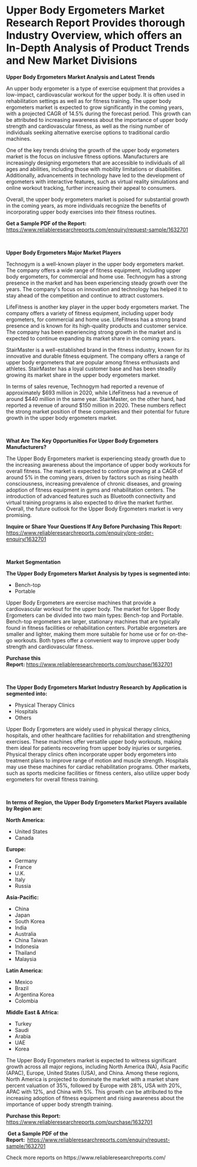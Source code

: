 <p><h1>Upper Body Ergometers Market Research Report Provides thorough Industry Overview, which offers an In-Depth Analysis of Product Trends and New Market Divisions</h1></p><p><strong>Upper Body Ergometers Market Analysis and Latest Trends</strong></p>
<p><p>An upper body ergometer is a type of exercise equipment that provides a low-impact, cardiovascular workout for the upper body. It is often used in rehabilitation settings as well as for fitness training. The upper body ergometers market is expected to grow significantly in the coming years, with a projected CAGR of 14.5% during the forecast period. This growth can be attributed to increasing awareness about the importance of upper body strength and cardiovascular fitness, as well as the rising number of individuals seeking alternative exercise options to traditional cardio machines.</p><p>One of the key trends driving the growth of the upper body ergometers market is the focus on inclusive fitness options. Manufacturers are increasingly designing ergometers that are accessible to individuals of all ages and abilities, including those with mobility limitations or disabilities. Additionally, advancements in technology have led to the development of ergometers with interactive features, such as virtual reality simulations and online workout tracking, further increasing their appeal to consumers.</p><p>Overall, the upper body ergometers market is poised for substantial growth in the coming years, as more individuals recognize the benefits of incorporating upper body exercises into their fitness routines.</p></p>
<p><strong>Get a Sample PDF of the Report:&nbsp;</strong> <a href="https://www.reliableresearchreports.com/enquiry/request-sample/1632701">https://www.reliableresearchreports.com/enquiry/request-sample/1632701</a></p>
<p>&nbsp;</p>
<p><strong>Upper Body Ergometers Major Market Players</strong></p>
<p><p>Technogym is a well-known player in the upper body ergometers market. The company offers a wide range of fitness equipment, including upper body ergometers, for commercial and home use. Technogym has a strong presence in the market and has been experiencing steady growth over the years. The company's focus on innovation and technology has helped it to stay ahead of the competition and continue to attract customers.</p><p>LifeFitness is another key player in the upper body ergometers market. The company offers a variety of fitness equipment, including upper body ergometers, for commercial and home use. LifeFitness has a strong brand presence and is known for its high-quality products and customer service. The company has been experiencing strong growth in the market and is expected to continue expanding its market share in the coming years.</p><p>StairMaster is a well-established brand in the fitness industry, known for its innovative and durable fitness equipment. The company offers a range of upper body ergometers that are popular among fitness enthusiasts and athletes. StairMaster has a loyal customer base and has been steadily growing its market share in the upper body ergometers market.</p><p>In terms of sales revenue, Technogym had reported a revenue of approximately $693 million in 2020, while LifeFitness had a revenue of around $440 million in the same year. StairMaster, on the other hand, had reported a revenue of around $150 million in 2020. These numbers reflect the strong market position of these companies and their potential for future growth in the upper body ergometers market.</p></p>
<p>&nbsp;</p>
<p><strong>What Are The Key Opportunities For Upper Body Ergometers Manufacturers?</strong></p>
<p><p>The Upper Body Ergometers market is experiencing steady growth due to the increasing awareness about the importance of upper body workouts for overall fitness. The market is expected to continue growing at a CAGR of around 5% in the coming years, driven by factors such as rising health consciousness, increasing prevalence of chronic diseases, and growing adoption of fitness equipment in gyms and rehabilitation centers. The introduction of advanced features such as Bluetooth connectivity and virtual training programs is also expected to drive the market further. Overall, the future outlook for the Upper Body Ergometers market is very promising.</p></p>
<p><strong>Inquire or Share Your Questions If Any Before Purchasing This Report:</strong> <a href="https://www.reliableresearchreports.com/enquiry/pre-order-enquiry/1632701">https://www.reliableresearchreports.com/enquiry/pre-order-enquiry/1632701</a></p>
<p>&nbsp;</p>
<p><strong>Market Segmentation</strong></p>
<p><strong>The Upper Body Ergometers Market Analysis by types is segmented into:</strong></p>
<p><ul><li>Bench-top</li><li>Portable</li></ul></p>
<p><p>Upper Body Ergometers are exercise machines that provide a cardiovascular workout for the upper body. The market for Upper Body Ergometers can be divided into two main types: Bench-top and Portable. Bench-top ergometers are larger, stationary machines that are typically found in fitness facilities or rehabilitation centers. Portable ergometers are smaller and lighter, making them more suitable for home use or for on-the-go workouts. Both types offer a convenient way to improve upper body strength and cardiovascular fitness.</p></p>
<p><strong>Purchase this Report:&nbsp;</strong><a href="https://www.reliableresearchreports.com/purchase/1632701">https://www.reliableresearchreports.com/purchase/1632701</a></p>
<p>&nbsp;</p>
<p><strong>The Upper Body Ergometers Market Industry Research by Application is segmented into:</strong></p>
<p><ul><li>Physical Therapy Clinics</li><li>Hospitals</li><li>Others</li></ul></p>
<p><p>Upper Body Ergometers are widely used in physical therapy clinics, hospitals, and other healthcare facilities for rehabilitation and strengthening exercises. These machines offer versatile upper body workouts, making them ideal for patients recovering from upper body injuries or surgeries. Physical therapy clinics often incorporate upper body ergometers into treatment plans to improve range of motion and muscle strength. Hospitals may use these machines for cardiac rehabilitation programs. Other markets, such as sports medicine facilities or fitness centers, also utilize upper body ergometers for overall fitness training.</p></p>
<p>&nbsp;</p>
<p><strong>In terms of Region, the Upper Body Ergometers Market Players available by Region are:</strong></p>
<p>
    <p> <strong> North America: </strong>
        <ul>
            <li>United States</li>
            <li>Canada</li>
        </ul>
        </p> 
    <p> <strong> Europe: </strong>
        <ul>
            <li>Germany</li>
            <li>France</li>
            <li>U.K.</li>
            <li>Italy</li>
            <li>Russia</li>
        </ul>
        </p> 
    <p> <strong> Asia-Pacific: </strong>
        <ul>
            <li>China</li>
            <li>Japan</li>
            <li>South Korea</li>
            <li>India</li>
            <li>Australia</li>
            <li>China Taiwan</li>
            <li>Indonesia</li>
            <li>Thailand</li>
            <li>Malaysia</li>
        </ul>
        </p> 
    <p> <strong> Latin America: </strong>
        <ul>
            <li>Mexico</li>
            <li>Brazil</li>
            <li>Argentina Korea</li>
            <li>Colombia</li>
        </ul>
        </p> 
    <p> <strong> Middle East & Africa: </strong>
        <ul>
            <li>Turkey</li>
            <li>Saudi</li>
            <li>Arabia</li>
            <li>UAE</li>
            <li>Korea</li>
        </ul>
    </p>
    </p>
<p><p>The Upper Body Ergometers market is expected to witness significant growth across all major regions, including North America (NA), Asia Pacific (APAC), Europe, United States (USA), and China. Among these regions, North America is projected to dominate the market with a market share percent valuation of 35%, followed by Europe with 28%, USA with 20%, APAC with 12%, and China with 5%. This growth can be attributed to the increasing adoption of fitness equipment and rising awareness about the importance of upper body strength training.</p></p>
<p><strong>Purchase this Report: </strong><a href="https://www.reliableresearchreports.com/purchase/1632701">https://www.reliableresearchreports.com/purchase/1632701</a></p>
<p>&nbsp;<strong>Get a Sample PDF of the Report:&nbsp;&nbsp;</strong><a href="https://www.reliableresearchreports.com/enquiry/request-sample/1632701">https://www.reliableresearchreports.com/enquiry/request-sample/1632701</a></p>
<p><strong></strong></p>
<p>Check more reports on https://www.reliableresearchreports.com/</p>